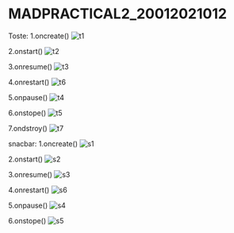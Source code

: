 # MADPRACTICAL2_20012021012
Toste:
1.oncreate()
![t1](https://user-images.githubusercontent.com/111679306/187104477-dba2d245-5fc2-42c2-8685-68ae205dc38c.png)


2.onstart()
![t2](https://user-images.githubusercontent.com/111679306/187104482-6e1d66fe-9458-4f26-9f7e-f4977518de13.png)


3.onresume()
![t3](https://user-images.githubusercontent.com/111679306/187104484-a57c1dd7-d0a6-4dac-afe7-8e9482555660.png)


4.onrestart()
![t6](https://user-images.githubusercontent.com/111679306/187104518-d0a49c2c-3b7c-47da-92c6-d2785f1d9d33.png)


5.onpause()
![t4](https://user-images.githubusercontent.com/111679306/187104489-a8b8fe80-96ce-460d-b313-059c058b6eb8.png)


6.onstope()
![t5](https://user-images.githubusercontent.com/111679306/187104497-aeb60fa2-827e-4ec1-ba84-ab59d076cc73.png)


7.ondstroy()
![t7](https://user-images.githubusercontent.com/111679306/187104526-70829ea8-5909-4bf6-ade1-ae97d968a131.jpeg)


snacbar:
1.oncreate()
![s1](https://user-images.githubusercontent.com/111679306/187104538-605fcf89-4e4d-4132-a814-8df03907a3b7.png)

2.onstart()
![s2](https://user-images.githubusercontent.com/111679306/187104548-fdc1c32b-ab07-4a46-92a5-5eaa397e2b43.png)


3.onresume()
![s3](https://user-images.githubusercontent.com/111679306/187104741-9160eabc-1000-4ccb-a9c7-067a2773f478.png)

4.onrestart()
![s6](https://user-images.githubusercontent.com/111679306/187104807-4d35dee1-5a44-4f6d-81e8-b1190dadec98.png)


5.onpause()
![s4](https://user-images.githubusercontent.com/111679306/187104744-d6f8899f-8b07-4e7b-8692-10eb646c6020.png)


6.onstope()
![s5](https://user-images.githubusercontent.com/111679306/187104756-e6bf4a77-a400-4bb9-b804-c6bf865e2bff.png)



